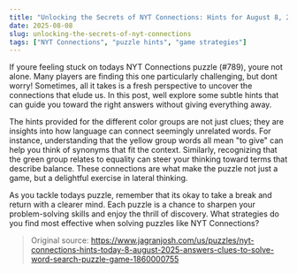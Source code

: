 ```yaml
---
title: "Unlocking the Secrets of NYT Connections: Hints for August 8, 2025"
date: 2025-08-08
slug: unlocking-the-secrets-of-nyt-connections
tags: ["NYT Connections", "puzzle hints", "game strategies"]
---
```


If youre feeling stuck on todays NYT Connections puzzle (#789), youre not alone. Many players are finding this one particularly challenging, but dont worry! Sometimes, all it takes is a fresh perspective to uncover the connections that elude us. In this post, well explore some subtle hints that can guide you toward the right answers without giving everything away.

The hints provided for the different color groups are not just clues; they are insights into how language can connect seemingly unrelated words. For instance, understanding that the yellow group words all mean "to give" can help you think of synonyms that fit the context. Similarly, recognizing that the green group relates to equality can steer your thinking toward terms that describe balance. These connections are what make the puzzle not just a game, but a delightful exercise in lateral thinking.

As you tackle todays puzzle, remember that its okay to take a break and return with a clearer mind. Each puzzle is a chance to sharpen your problem-solving skills and enjoy the thrill of discovery. What strategies do you find most effective when solving puzzles like NYT Connections?
> Original source: https://www.jagranjosh.com/us/puzzles/nyt-connections-hints-today-8-august-2025-answers-clues-to-solve-word-search-puzzle-game-1860000755
